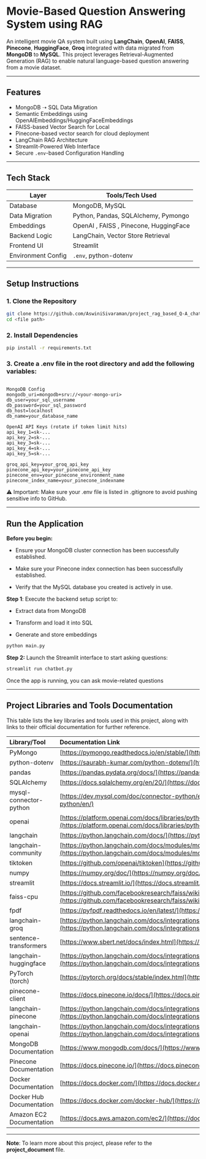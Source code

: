# Movie-Based Question Answering System using RAG

An intelligent movie QA system built using **LangChain**, **OpenAI**, **FAISS**, **Pinecone**, **HuggingFace**, **Groq** integrated with data migrated from **MongoDB** to **MySQL**. This project leverages Retrieval-Augmented Generation (RAG) to enable natural language-based question answering from a movie dataset.

---

## Features

- MongoDB ➝ SQL Data Migration
- Semantic Embeddings using OpenAIEmbeddings/HuggingFaceEmbeddings
- FAISS-based Vector Search for Local
- Pinecone-based vector search for cloud deployment
- LangChain RAG Architecture
- Streamlit-Powered Web Interface
- Secure `.env`-based Configuration Handling

---

## Tech Stack

| Layer              | Tools/Tech Used                                   |
|-------------------|---------------------------------------------------|
| Database           | MongoDB, MySQL                        |
| Data Migration     | Python, Pandas, SQLAlchemy, Pymongo               |
| Embeddings         | OpenAI , FAISS , Pinecone, HuggingFace                     |
| Backend Logic      | LangChain, Vector Store Retrieval                 |
| Frontend UI        | Streamlit                                         |
| Environment Config | `.env`, python-dotenv                             |

---

## Setup Instructions

### 1. Clone the Repository

```bash
git clone https://github.com/AswiniSivaraman/project_rag_based_Q-A_chatbot.git
cd <file path>
```

### 2. Install Dependencies

```bash
pip install -r requirements.txt
```

### 3. Create a .env file in the root directory and add the following variables:

```env

MongoDB Config
mongodb_uri=mongodb+srv://<your-mongo-uri>
db_user=your_sql_username
db_password=your_sql_password
db_host=localhost
db_name=your_database_name

OpenAI API Keys (rotate if token limit hits)
api_key_1=sk-...
api_key_2=sk-...
api_key_3=sk-...
api_key_4=sk-...
api_key_5=sk-...

groq_api_key=your_groq_api_key
pinecone_api_key=your_pinecone_api_key
pinecone_env=your_pinecone_environment_name
pinecone_index_name=your_pinecone_indexname

```

⚠️ Important: Make sure your .env file is listed in .gitignore to avoid pushing sensitive info to GitHub.

---

## Run the Application

**Before you begin:**

 - Ensure your MongoDB cluster connection has been successfully established.
   
 - Make sure your Pinecone index connection has been successfully established.

 - Verify that the MySQL database you created is actively in use.

**Step 1**: Execute the backend setup script to:

- Extract data from MongoDB

- Transform and load it into SQL

- Generate and store embeddings

```bash
python main.py
```

**Step 2:** Launch the Streamlit interface to start asking questions:
```bash
streamlit run chatbot.py
```

Once the app is running, you can ask movie-related questions

---

## Project Libraries and Tools Documentation

This table lists the key libraries and tools used in this project, along with links to their official documentation for further reference.

| Library/Tool           | Documentation Link                                                                             |
| :--------------------- | :--------------------------------------------------------------------------------------------- |
| PyMongo                | [https://pymongo.readthedocs.io/en/stable/](https://pymongo.readthedocs.io/en/stable/)          |
| python-dotenv          | [https://saurabh-kumar.com/python-dotenv/](https://saurabh-kumar.com/python-dotenv/)            |
| pandas                 | [https://pandas.pydata.org/docs/](https://pandas.pydata.org/docs/)                             |
| SQLAlchemy             | [https://docs.sqlalchemy.org/en/20/](https://docs.sqlalchemy.org/en/20/)                       |
| mysql-connector-python | [https://dev.mysql.com/doc/connector-python/en/](https://dev.mysql.com/doc/connector-python/en/) |
| openai                 | [https://platform.openai.com/docs/libraries/python-sdk](https://platform.openai.com/docs/libraries/python-sdk) |
| langchain              | [https://python.langchain.com/docs/](https://python.langchain.com/docs/)                       |
| langchain-community    | [https://python.langchain.com/docs/modules/model_io/llms/integrations/](https://python.langchain.com/docs/modules/model_io/llms/integrations/) |
| tiktoken               | [https://github.com/openai/tiktoken](https://github.com/openai/tiktoken)                       |
| numpy                  | [https://numpy.org/doc/](https://numpy.org/doc/)                                               |
| streamlit              | [https://docs.streamlit.io/](https://docs.streamlit.io/)                                       |
| faiss-cpu              | [https://github.com/facebookresearch/faiss/wiki/](https://github.com/facebookresearch/faiss/wiki/) |
| fpdf                   | [https://pyfpdf.readthedocs.io/en/latest/](https://pyfpdf.readthedocs.io/en/latest/)            |
| langchain-groq         | [https://python.langchain.com/docs/integrations/llms/groq](https://python.langchain.com/docs/integrations/llms/groq) |
| sentence-transformers  | [https://www.sbert.net/docs/index.html](https://www.sbert.net/docs/index.html)                 |
| langchain-huggingface  | [https://python.langchain.com/docs/integrations/text_embedding/huggingface_embeddings](https://python.langchain.com/docs/integrations/text_embedding/huggingface_embeddings) |
| PyTorch (torch)        | [https://pytorch.org/docs/stable/index.html](https://pytorch.org/docs/stable/index.html)       |
| pinecone-client        | [https://docs.pinecone.io/docs/](https://docs.pinecone.io/docs/)                               |
| langchain-pinecone     | [https://python.langchain.com/docs/integrations/vectorstores/pinecone](https://python.langchain.com/docs/integrations/vectorstores/pinecone) |
| langchain-openai       | [https://python.langchain.com/docs/integrations/llms/openai](https://python.langchain.com/docs/integrations/llms/openai) |
| MongoDB Documentation  | [https://www.mongodb.com/docs/](https://www.mongodb.com/docs/)                                 |
| Pinecone Documentation | [https://docs.pinecone.io/](https://docs.pinecone.io/)                                         |
| Docker Documentation   | [https://docs.docker.com/](https://docs.docker.com/)                                           |
| Docker Hub Documentation | [https://docs.docker.com/docker-hub/](https://docs.docker.com/docker-hub/)                     |
| Amazon EC2 Documentation | [https://docs.aws.amazon.com/ec2/](https://docs.aws.amazon.com/ec2/)                           |

---

**Note**: To learn more about this project, please refer to the **project_document** file.
